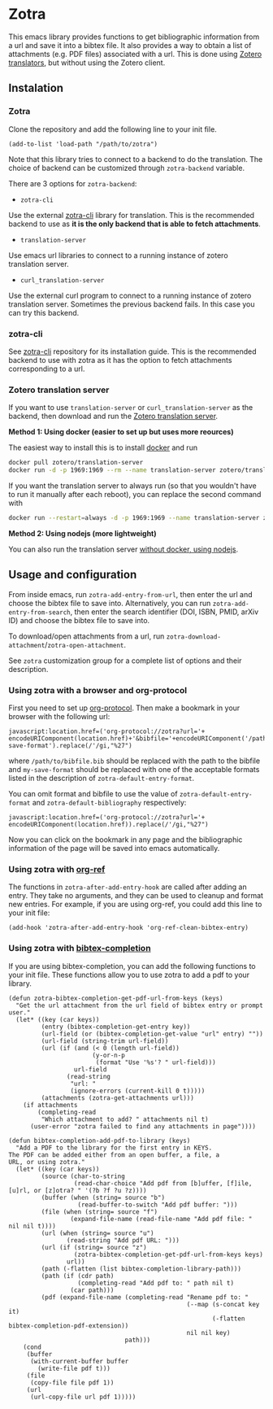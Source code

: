 # Zotra

This emacs library provides functions to get bibliographic information from a url and save it into a bibtex file.
It also provides a way to obtain a list of attachments (e.g. PDF files) associated with a url.
This is done using [Zotero translators](https://www.zotero.org/support/translators), but without using the Zotero client.

## Instalation

### Zotra

Clone the repository and add the following line to your init file.

``` emacs-lisp
(add-to-list 'load-path "/path/to/zotra")
```

Note that this library tries to connect to a backend to do the translation.
The choice of backend can be customized through `zotra-backend` variable.

There are 3 options for `zotra-backend`:
- `zotra-cli`

Use the external [zotra-cli](https://github.com/mpedramfar/zotra-cli) library for translation.
This is the recommended backend to use as **it is the only backend that is able to fetch attachments**.

- `translation-server`

Use emacs url libraries to connect to a running instance of zotero translation server.
- `curl_translation-server`

Use the external curl program to connect to a running instance of zotero translation server.
Sometimes the previous backend fails. In this case you can try this backend.
### **zotra-cli**
See [zotra-cli](https://github.com/mpedramfar/zotra-cli) repository for its installation guide.
This is the recommended backend to use with zotra as it has the option to fetch attachments corresponding to a url.

### Zotero translation server
If you want to use `translation-server` or `curl_translation-server` as the backend, then download and run the [Zotero translation server](https://github.com/zotero/translation-server/).

**Method 1: Using docker (easier to set up but uses more reources)**

The easiest way to install this is to install [docker](https://docs.docker.com/engine/install/) and run
```bash
docker pull zotero/translation-server
docker run -d -p 1969:1969 --rm --name translation-server zotero/translation-server
```
If you want the translation server to always run (so that you wouldn't have to run it manually after each reboot), you can replace the second command with 
```bash
docker run --restart=always -d -p 1969:1969 --name translation-server zotero/translation-server
```
**Method 2: Using nodejs (more lightweight)**

You can also run the translation server [without docker, using nodejs](https://github.com/zotero/translation-server/).

## Usage and configuration

From inside emacs, run `zotra-add-entry-from-url`, then enter the url and choose the bibtex file to save into.
Alternatively, you can run `zotra-add-entry-from-search`, then enter the search identifier (DOI, ISBN, PMID, arXiv ID) and choose the bibtex file to save into.

To download/open attachments from a url, run `zotra-download-attachment`/`zotra-open-attachment`.

See `zotra` customization group for a complete list of options and their description.

### Using zotra with a browser and org-protocol

First you need to set up [org-protocol](https://orgmode.org/worg/org-contrib/org-protocol.html).
Then make a bookmark in your browser with the following url:
```
javascript:location.href=('org-protocol://zotra?url='+ encodeURIComponent(location.href)+'&bibfile='+encodeURIComponent('/path/to/bibfile.bib')+'&format=my-save-format').replace(/'/gi,"%27")
```
where `/path/to/bibfile.bib` should be replaced with the path to the bibfile and `my-save-format` should be replaced with one of the acceptable formats listed in the description of `zotra-default-entry-format`.

You can omit format and bibfile to use the value of `zotra-default-entry-format` and `zotra-default-bibliography` respectively:
```
javascript:location.href=('org-protocol://zotra?url='+ encodeURIComponent(location.href)).replace(/'/gi,"%27")
```
Now you can click on the bookmark in any page and the bibliographic information of the page will be saved into emacs automatically.

### Using zotra with [org-ref](https://github.com/jkitchin/org-ref)

The functions in `zotra-after-add-entry-hook` are called after adding an entry.
They take no arguments, and they can be used to cleanup and format new entries.
For example, if you are using org-ref, you could add this line to your init file:
```emacs-lisp
(add-hook 'zotra-after-add-entry-hook 'org-ref-clean-bibtex-entry)
```

### Using zotra with [bibtex-completion](https://github.com/tmalsburg/helm-bibtex/)

If you are using bibtex-completion, you can add the following functions to your init file.
These functions allow you to use zotra to add a pdf to your library.

```emacs-lisp
(defun zotra-bibtex-completion-get-pdf-url-from-keys (keys)
  "Get the url attachment from the url field of bibtex entry or prompt user."
  (let* ((key (car keys))
         (entry (bibtex-completion-get-entry key))
         (url-field (or (bibtex-completion-get-value "url" entry) ""))
         (url-field (string-trim url-field))
         (url (if (and (< 0 (length url-field))
                       (y-or-n-p
                        (format "Use '%s'? " url-field)))
                  url-field
                (read-string
                 "url: "
                 (ignore-errors (current-kill 0 t)))))
         (attachments (zotra-get-attachments url)))
    (if attachments
        (completing-read
         "Which attachment to add? " attachments nil t)
      (user-error "zotra failed to find any attachments in page"))))
```


```emacs-lisp
(defun bibtex-completion-add-pdf-to-library (keys)
  "Add a PDF to the library for the first entry in KEYS.
The PDF can be added either from an open buffer, a file, a
URL, or using zotra."
  (let* ((key (car keys))
         (source (char-to-string
                  (read-char-choice "Add pdf from [b]uffer, [f]ile, [u]rl, or [z]otra? " '(?b ?f ?u ?z))))
         (buffer (when (string= source "b")
                   (read-buffer-to-switch "Add pdf buffer: ")))
         (file (when (string= source "f")
                 (expand-file-name (read-file-name "Add pdf file: " nil nil t))))
         (url (when (string= source "u")
                (read-string "Add pdf URL: ")))
         (url (if (string= source "z")
                  (zotra-bibtex-completion-get-pdf-url-from-keys keys)
                url))
         (path (-flatten (list bibtex-completion-library-path)))
         (path (if (cdr path)
                   (completing-read "Add pdf to: " path nil t)
                 (car path)))
         (pdf (expand-file-name (completing-read "Rename pdf to: "
                                                 (--map (s-concat key it)
                                                        (-flatten bibtex-completion-pdf-extension))
                                                 nil nil key)
                                path)))
    (cond
     (buffer
      (with-current-buffer buffer
        (write-file pdf t)))
     (file
      (copy-file file pdf 1))
     (url
      (url-copy-file url pdf 1)))))
```

